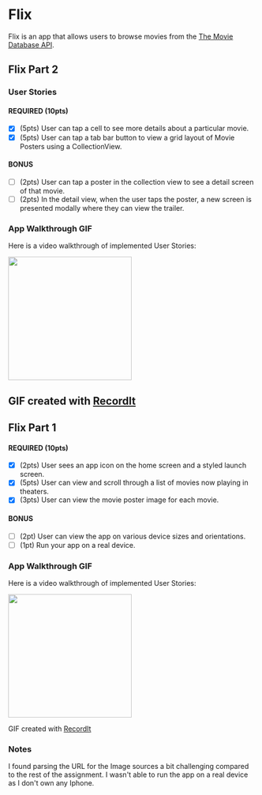 # Flix

Flix is an app that allows users to browse movies from the [The Movie Database API](http://docs.themoviedb.apiary.io/#).

## Flix Part 2

### User Stories

#### REQUIRED (10pts)
- [x] (5pts) User can tap a cell to see more details about a particular movie.
- [x] (5pts) User can tap a tab bar button to view a grid layout of Movie Posters using a CollectionView.

#### BONUS
- [ ] (2pts) User can tap a poster in the collection view to see a detail screen of that movie.
- [ ] (2pts) In the detail view, when the user taps the poster, a new screen is presented modally where they can view the trailer.

### App Walkthrough GIF
Here is a video walkthrough of implemented User Stories:

<img src="https://i.imgur.com/C0CMZ8u.gif" width=250><br>

GIF created with [RecordIt](https://recordit.co/)
---

## Flix Part 1

#### REQUIRED (10pts)
- [x] (2pts) User sees an app icon on the home screen and a styled launch screen.
- [x] (5pts) User can view and scroll through a list of movies now playing in theaters.
- [x] (3pts) User can view the movie poster image for each movie.

#### BONUS
- [ ] (2pt) User can view the app on various device sizes and orientations.
- [ ] (1pt) Run your app on a real device.

### App Walkthrough GIF
Here is a video walkthrough of implemented User Stories:

<img src="http://g.recordit.co/SPKFKmhlcJ.gif" width=250><br>

GIF created with [RecordIt](https://recordit.co/)

### Notes
I found parsing the URL for the Image sources a bit challenging compared to the rest of the assignment.
I wasn't able to run the app on a real device as I don't own any Iphone.
